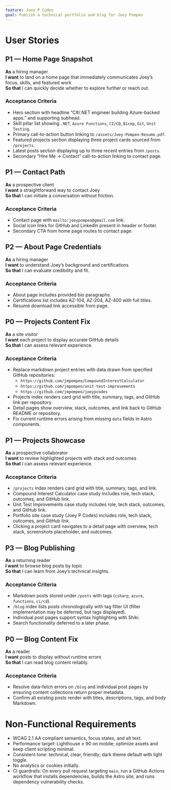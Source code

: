 ```yaml
---
feature: Joey P Codes
goal: Publish a technical portfolio and blog for Joey Pompeo
---
```


# User Stories

## P1 — Home Page Snapshot

**As** a hiring manager  
**I want** to land on a home page that immediately communicates Joey’s focus, skills, and featured work  
**So that** I can quickly decide whether to explore further or reach out.

### Acceptance Criteria
- Hero section with headline “C#/.NET engineer building Azure-backed apps.” and supporting subhead.
- Skill pillar list showing `.NET`, `Azure Functions`, `CI/CD`, `Bicep`, `Git`, `Unit Testing`.
- Primary call-to-action button linking to `/assets/Joey-Pompeo-Resume.pdf`.
- Featured projects section displaying three project cards sourced from `/projects`.
- Latest posts section displaying up to three recent entries from `/posts`.
- Secondary “Hire Me → Contact” call-to-action linking to contact page.

## P1 — Contact Path

**As** a prospective client  
**I want** a straightforward way to contact Joey  
**So that** I can initiate a conversation without friction.

### Acceptance Criteria
- Contact page with `mailto:joeypompeo@gmail.com` link.
- Social icon links for GitHub and LinkedIn present in header or footer.
- Secondary CTA from home page routes to contact page.

## P2 — About Page Credentials

**As** a hiring manager  
**I want** to understand Joey’s background and certifications  
**So that** I can evaluate credibility and fit.

### Acceptance Criteria
- About page includes provided bio paragraphs.
- Certifications list includes AZ-104, AZ-204, AZ-400 with full titles.
- Résumé download link accessible from page.

## P0 — Projects Content Fix

**As** a site visitor  
**I want** each project to display accurate GitHub details  
**So that** I can assess relevant experience.

### Acceptance Criteria
- Replace markdown project entries with data drawn from specified GitHub repositories:
  - `https://github.com/jmpompeo/CompoundInterestCalculator`
  - `https://github.com/jmpompeo/unit-test-improvements`
  - `https://github.com/jmpompeo/joeypcodes`
- Projects index renders card grid with title, summary, tags, and GitHub link per repository.
- Detail pages show overview, stack, outcomes, and link back to GitHub README or repository.
- Fix current runtime errors arising from missing `data` fields in Astro components.

## P1 — Projects Showcase

**As** a prospective collaborator  
**I want** to review highlighted projects with stack and outcomes  
**So that** I can assess relevant experience.

### Acceptance Criteria
- `/projects` index renders card grid with title, summary, tags, and link.
- Compound Interest Calculator case study includes role, tech stack, outcomes, and GitHub link.
- Unit Test Improvements case study includes role, tech stack, outcomes, and GitHub link.
- Portfolio site case study (Joey P Codes) includes role, tech stack, outcomes, and GitHub link.
- Clicking a project card navigates to a detail page with overview, tech stack, screenshots placeholder, and outcomes.

## P3 — Blog Publishing

**As** a returning reader  
**I want** to browse blog posts by topic  
**So that** I can learn from Joey’s technical insights.

### Acceptance Criteria
- Markdown posts stored under `/posts` with tags (`csharp`, `azure`, `functions`, `ci/cd`).
- `/blog` index lists posts chronologically with tag filter UI (filter implementation may be deferred, but tags displayed).
- Individual post pages support syntax highlighting with Shiki.
- Search functionality deferred to a later phase.

## P0 — Blog Content Fix

**As** a reader  
**I want** posts to display without runtime errors  
**So that** I can read blog content reliably.

### Acceptance Criteria
- Resolve data-fetch errors on `/blog` and individual post pages by ensuring content collections return proper metadata.
- Confirm all existing posts render with titles, descriptions, tags, and body Markdown.

# Non-Functional Requirements

- WCAG 2.1 AA compliant semantics, focus states, and alt text.
- Performance target: Lighthouse ≥ 90 on mobile; optimize assets and keep client scripting minimal.
- Consistent tone: technical, clear, friendly; dark theme default with light toggle.
- No analytics or cookies initially.
- CI guardrails: On every pull request targeting `main`, run a GitHub Actions workflow that installs dependencies, builds the Astro site, and runs dependency vulnerability checks.
